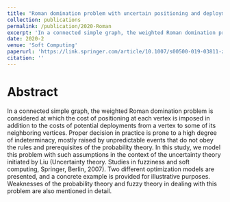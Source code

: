 ```yaml
---
title: "Roman domination problem with uncertain positioning and deployment costs"
collection: publications
permalink: /publication/2020-Roman
excerpt: 'In a connected simple graph, the weighted Roman domination problem is considered at which the cost of positioning at each vertex is imposed in addition to the costs of potential deployments from a vertex to some of its neighboring vertices.'
date: 2020-2
venue: 'Soft Computing'
paperurl: 'https://link.springer.com/article/10.1007/s00500-019-03811-z'
citation: ''
---
```

Abstract
======
  In a connected simple graph, the weighted Roman domination problem is considered at which the cost of positioning at each vertex is imposed in addition to the costs of potential deployments from a vertex to some of its neighboring vertices. Proper decision in practice is prone to a high degree of indeterminacy, mostly raised by unpredictable events that do not obey the rules and prerequisites of the probability theory. In this study, we model this problem with such assumptions in the context of the uncertainty theory initiated by Liu (Uncertainty theory. Studies in fuzziness and soft computing, Springer, Berlin, 2007). Two different optimization models are presented, and a concrete example is provided for illustrative purposes. Weaknesses of the probability theory and fuzzy theory in dealing with this problem are also mentioned in detail.

